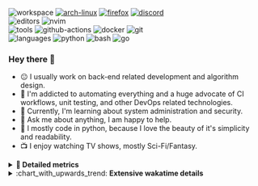 ![workspace](https://img.shields.io/static/v1?label=&message=workspace:&color=555&style=flat-square)
[![arch-linux](https://img.shields.io/static/v1?logo=arch-linux&label=&message=Arch%20Linux&color=111&logoColor=AAA&style=flat-square)](https://archlinux.org)
[![firefox](https://img.shields.io/static/v1?logo=firefox-browser&label=&message=Firefox&color=111&logoColor=AAA&style=flat-square)](https://mozilla.org/en-US/firefox/)
[![discord](https://img.shields.io/static/v1?logo=discord&label=&message=Discord&color=111&logoColor=AAA&style=flat-square)](https://discord.gg/B8rf3xxgbJ)
<br>
![editors](https://img.shields.io/static/v1?label=&message=editors:&color=555&style=flat-square)
![nvim](https://img.shields.io/static/v1?logo=neovim&label=&message=NeoVim&color=111&logoColor=AAA&style=flat-square)
<br>
![tools](https://img.shields.io/static/v1?label=&message=tools:&color=555&style=flat-square)
![github-actions](https://img.shields.io/static/v1?logo=github-actions&label=&message=github%20actions&color=111&logoColor=AAA&style=flat-square)
![docker](https://img.shields.io/static/v1?logo=docker&label=&message=docker&color=111&logoColor=AAA&style=flat-square)
![git](https://img.shields.io/static/v1?logo=git&label=&message=git&color=111&logoColor=AAA&style=flat-square)
<br>
![languages](https://img.shields.io/static/v1?label=&message=languages:&color=555&style=flat-square)
![python](https://img.shields.io/static/v1?logo=python&label=&message=python&color=111&logoColor=AAA&style=flat-square&link=)
![bash](https://img.shields.io/static/v1?logo=gnu-bash&label=&message=bash&color=111&logoColor=AAA&style=flat-square)
![go](https://img.shields.io/static/v1?logo=rust&label=&message=rust&color=111&logoColor=AAA&style=flat-square)

<!-- Load profile visitor count, but don't display it, keep it as a private stat, no need to show off (888)-->
[](https://visitor-badge.glitch.me/badge?page_id=ItsDrike.ItsDrike)

### Hey there 👋

- :neutral_face: I usually work on back-end related development and algorithm design.
- :man: I'm addicted to automating everything and a huge advocate of CI workflows, unit testing, and other DevOps related technologies.
- :seedling: Currently, I'm learning about system administration and security.
- :speech_balloon: Ask me about anything, I am happy to help.
- :snake: I mostly code in python, because I love the beauty of it's simplicity and readability.
- :tv: I enjoy watching TV shows, mostly Sci-Fi/Fantasy.

<details>
 <summary> <b>📌 Detailed metrics</b></summary>
 
 <table>
  <tr>
    <th>🙋 Profile Details</th>
    <th>🧮 Repositories traffic</th>
  </tr>
  <tr>
   <td>
     <img alt="" width="400" src="https://github.com/ItsDrike/ItsDrike/blob/master/metrics/profile.svg">
   </td>
   <td>
     <img alt="" width="400" src="https://github.com/ItsDrike/ItsDrike/blob/master/metrics/repositories.svg">
   </td>
  </tr>
  <tr>
    <th>📅 Isometric commit calendar</th>
    <th>🈷️ Most used languages</th>
  </tr>
  <tr>
    <td align="center">
      <img alt="" width="400" src="https://github.com/ItsDrike/ItsDrike/blob/master/metrics/isocalendar.svg">
    </td>
    <td>
      <img alt="" width="400" src="https://github.com/ItsDrike/ItsDrike/blob/master/metrics/languages.svg">
    </td>
  </tr>
  <tr>
   <th>♐ Code snippet of the day</th>
   <th>🌟 Recently starred repositories</th>
  </tr>
  <tr>
   <td align="center">
    <img alt="" width="400" src="https://github.com/ItsDrike/ItsDrike/blob/master/metrics/code_snippet.svg">
   </td>
   <td align="center">
    <img alt="" width="400" src="https://github.com/ItsDrike/ItsDrike/blob/master/metrics/starred_repos.svg">
   </td>
  </tr>
  <tr>
    <th>💡 Coding habits</th>
    <th>⏰ WakaTime plugin</th>
  </tr>
  <tr>
   <td align="center">
    <img alt="" width="400" src="https://github.com/ItsDrike/ItsDrike/blob/master/metrics/habits.svg">
   </td>
   <td align="center">
     <img alt="" width="400" src="https://github.com/ItsDrike/ItsDrike/blob/master/metrics/wakatime.svg">
   </td>
  </tr>
 </table>
</details>

<details>
 <summary>:chart_with_upwards_trend: <b>Extensive wakatime details</b></summary>
 
<!--START_SECTION:waka-->
![Code Time](http://img.shields.io/badge/Code%20Time-2%2C853%20hrs%2056%20mins-blue)

**I'm a Night 🦉** 

```text
🌞 Morning    197 commits    ████░░░░░░░░░░░░░░░░░░░░░   15.68% 
🌆 Daytime    394 commits    ███████░░░░░░░░░░░░░░░░░░   31.37% 
🌃 Evening    466 commits    █████████░░░░░░░░░░░░░░░░   37.1% 
🌙 Night      199 commits    ████░░░░░░░░░░░░░░░░░░░░░   15.84%

```
📅 **I'm Most Productive on Sunday** 

```text
Monday       192 commits    ███░░░░░░░░░░░░░░░░░░░░░░   15.29% 
Tuesday      129 commits    ██░░░░░░░░░░░░░░░░░░░░░░░   10.27% 
Wednesday    178 commits    ███░░░░░░░░░░░░░░░░░░░░░░   14.17% 
Thursday     143 commits    ██░░░░░░░░░░░░░░░░░░░░░░░   11.39% 
Friday       94 commits     █░░░░░░░░░░░░░░░░░░░░░░░░   7.48% 
Saturday     237 commits    ████░░░░░░░░░░░░░░░░░░░░░   18.87% 
Sunday       283 commits    █████░░░░░░░░░░░░░░░░░░░░   22.53%

```


📊 **This Week I Spent My Time On** 

```text
💬 Programming Languages: 
Python                   8 hrs 36 mins       ██████████░░░░░░░░░░░░░░░   42.15% 
YAML                     2 hrs 29 mins       ███░░░░░░░░░░░░░░░░░░░░░░   12.21% 
Other                    1 hr 58 mins        ██░░░░░░░░░░░░░░░░░░░░░░░   9.7% 
Markdown                 1 hr 54 mins        ██░░░░░░░░░░░░░░░░░░░░░░░   9.37% 
TOML                     1 hr 15 mins        █░░░░░░░░░░░░░░░░░░░░░░░░   6.14%

🔥 Editors: 
Neovim                   20 hrs 26 mins      █████████████████████████   100.0%

💻 Operating System: 
Linux                    20 hrs 26 mins      █████████████████████████   100.0%

```

**I Mostly Code in Python** 

```text
Python                   32 repos            ████████████████████░░░░░   82.05% 
Shell                    2 repos             █░░░░░░░░░░░░░░░░░░░░░░░░   5.13% 
HTML                     1 repo              ░░░░░░░░░░░░░░░░░░░░░░░░░   2.56% 
C                        1 repo              ░░░░░░░░░░░░░░░░░░░░░░░░░   2.56% 
C#                       1 repo              ░░░░░░░░░░░░░░░░░░░░░░░░░   2.56%

```



 Last Updated on 28/12/2022 01:35:16 UTC
<!--END_SECTION:waka-->

</details>
